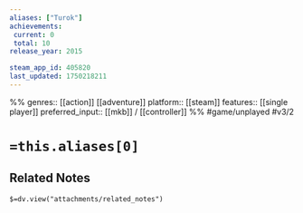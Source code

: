 ```yaml
---
aliases: ["Turok"]
achievements:
 current: 0
 total: 10
release_year: 2015

steam_app_id: 405820
last_updated: 1750218211
---
```

%%
genres:: [[action]] [[adventure]]
platform:: [[steam]]
features:: [[single player]]
preferred_input:: [[mkb]] / [[controller]]
%%
#game/unplayed
#v3/2

# `=this.aliases[0]`
## Related Notes
`$=dv.view("attachments/related_notes")`
